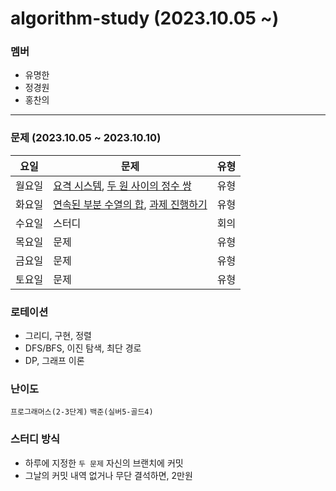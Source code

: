 # algorithm-study (2023.10.05 ~)
### 멤버
- 유명한
- 정경원
- 홍찬의

---

### 문제 (2023.10.05 ~ 2023.10.10)

| 요일   | 문제         | 유형|
|--------|--------------|----|
| 월요일 | [요격 시스템](https://school.programmers.co.kr/learn/courses/30/lessons/181188), [두 원 사이의 정수 쌍](https://school.programmers.co.kr/learn/courses/30/lessons/181187)   | 유형    |
| 화요일 | [연속된 부분 수열의 합](https://school.programmers.co.kr/learn/courses/30/lessons/178870), [과제 진행하기](https://school.programmers.co.kr/learn/courses/30/lessons/176962)   | 유형    |
| 수요일 | 스터디   | 회의    |
| 목요일 | 문제   | 유형    |
| 금요일 | 문제   | 유형    |
| 토요일 | 문제   | 유형    |

### 로테이션
- 그리디, 구현, 정렬
- DFS/BFS, 이진 탐색, 최단 경로
- DP, 그래프 이론

### 난이도
`프로그래머스(2-3단계)`
`백준(실버5-골드4)`

### 스터디 방식
- 하루에 지정한 `두 문제` 자신의 브랜치에 커밋
- 그날의 커밋 내역 없거나 무단 결석하면, 2만원
